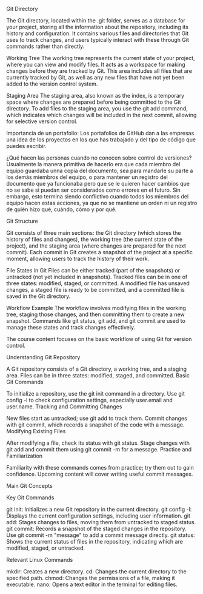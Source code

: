 Git Directory

The Git directory, located within the .git folder, serves as a database for your project, storing all the information about the repository, including its history and configuration.
It contains various files and directories that Git uses to track changes, and users typically interact with these through Git commands rather than directly.

Working Tree
The working tree represents the current state of your project, where you can view and modify files. It acts as a workspace for making changes before they are tracked by Git.
This area includes all files that are currently tracked by Git, as well as any new files that have not yet been added to the version control system.

Staging Area
The staging area, also known as the index, is a temporary space where changes are prepared before being committed to the Git directory.
To add files to the staging area, you use the git add command, which indicates which changes will be included in the next commit, allowing for selective version control.

Importancia de un portafolio: 
Los portafolios de GitHub dan a las empresas una idea de los proyectos en los que has trabajado y del tipo de código que puedes escribir.  

¿Qué hacen las personas cuando no conocen sobre control de versiones? 
Usualmente la manera primitiva de hacerlo era que cada miembro del equipo guardaba unna copia del documento, sea para mandarle su parte a los demás miembros del equipo, o para mantener un registro del documento que ya funcionaba pero que se le quieren hacer cambios que no se sabe si puedan ser considerados como errores en el futuro. Sin embargo, esto termina siendo conflictivo cuando todos los miembros del equipo hacen estas acciones, ya que no se mantiene un orden ni un registro de quién hizo qué, cuándo, cómo y por qué. 

Git Structure

Git consists of three main sections: the Git directory (which stores the history of files and changes), the working tree (the current state of the project), and the staging area (where changes are prepared for the next commit).
Each commit in Git creates a snapshot of the project at a specific moment, allowing users to track the history of their work.

File States in Git
Files can be either tracked (part of the snapshots) or untracked (not yet included in snapshots). Tracked files can be in one of three states: modified, staged, or committed.
A modified file has unsaved changes, a staged file is ready to be committed, and a committed file is saved in the Git directory.

Workflow Example
The workflow involves modifying files in the working tree, staging those changes, and then committing them to create a new snapshot.
Commands like git status, git add, and git commit are used to manage these states and track changes effectively.

The course content focuses on the basic workflow of using Git for version control.

Understanding Git Repository

A Git repository consists of a Git directory, a working tree, and a staging area.
Files can be in three states: modified, staged, and committed.
Basic Git Commands

To initialize a repository, use the git init command in a directory.
Use git config -l to check configuration settings, especially user.email and user.name.
Tracking and Committing Changes

New files start as untracked; use git add to track them.
Commit changes with git commit, which records a snapshot of the code with a message.
Modifying Existing Files

After modifying a file, check its status with git status.
Stage changes with git add and commit them using git commit -m for a message.
Practice and Familiarization

Familiarity with these commands comes from practice; try them out to gain confidence.
Upcoming content will cover writing useful commit messages.

Main Git Concepts

Key Git Commands

git init: Initializes a new Git repository in the current directory.
git config -l: Displays the current configuration settings, including user information.
git add: Stages changes to files, moving them from untracked to staged status.
git commit: Records a snapshot of the staged changes in the repository. Use git commit -m "message" to add a commit message directly.
git status: Shows the current status of files in the repository, indicating which are modified, staged, or untracked.

Relevant Linux Commands

mkdir: Creates a new directory.
cd: Changes the current directory to the specified path.
chmod: Changes the permissions of a file, making it executable.
nano: Opens a text editor in the terminal for editing files.
